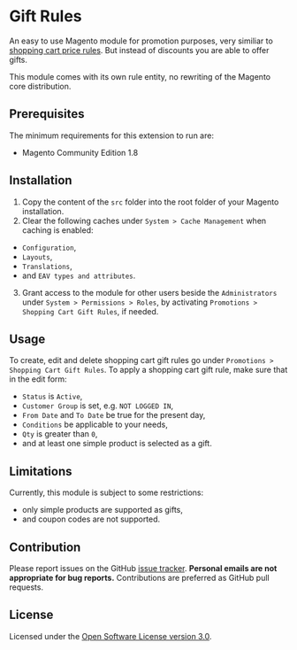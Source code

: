 Gift Rules
==========

An easy to use Magento module for promotion purposes, very similiar to [shopping cart price rules](http://www.magentocommerce.com/knowledge-base/entry/what-are-shopping-cart-price-rules-and-how-do-i-use-them). But instead of discounts you are able to offer gifts.

This module comes with its own rule entity, no rewriting of the Magento core distribution.

Prerequisites
-------------

The minimum requirements for this extension to run are:

* Magento Community Edition 1.8

Installation
------------

1. Copy the content of the `src` folder into the root folder of your Magento installation.
2. Clear the following caches under `System > Cache Management` when caching is enabled:
 * `Configuration`,
 * `Layouts`,
 * `Translations`,
 * and `EAV types and attributes`.
3. Grant access to the module for other users beside the `Administrators` under `System > Permissions > Roles`, by activating `Promotions > Shopping Cart Gift Rules`, if needed.

Usage
-----

To create, edit and delete shopping cart gift rules go under `Promotions > Shopping Cart Gift Rules`. To apply a shopping cart gift rule, make sure that in the edit form: 

* `Status` is `Active`,
* `Customer Group` is set, e.g. `NOT LOGGED IN`,
* `From Date` and `To Date` be true for the present day,
* `Conditions` be applicable to your needs,
* `Qty` is greater than `0`,
* and at least one simple product is selected as a gift.

Limitations
-----------

Currently, this module is subject to some restrictions:

* only simple products are supported as gifts,
* and coupon codes are not supported.

Contribution
------------

Please report issues on the GitHub [issue tracker](https://github.com/witrin/magento-gifts/issues). **Personal emails are not appropriate for bug reports.** Contributions are preferred as GitHub pull requests.

License
-------

Licensed under the [Open Software License version 3.0](http://opensource.org/licenses/osl-3.0).